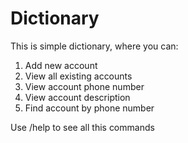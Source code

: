 # Dictionary 
This is simple dictionary, where you can:
1. Add new account
2. View all existing accounts
3. View account phone number
4. View account description
5. Find account by phone number

Use /help to see all this commands
